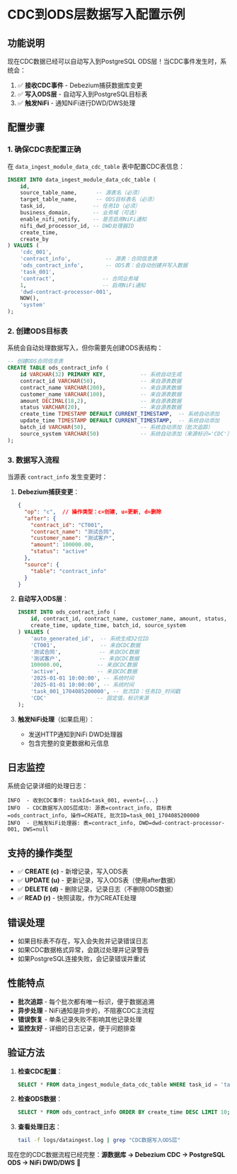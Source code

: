# CDC到ODS层数据写入配置示例

## 功能说明

现在CDC数据已经可以自动写入到PostgreSQL ODS层！当CDC事件发生时，系统会：

1. ✅ **接收CDC事件** - Debezium捕获数据库变更
2. ✅ **写入ODS层** - 自动写入到PostgreSQL目标表
3. ✅ **触发NiFi** - 通知NiFi进行DWD/DWS处理

## 配置步骤

### 1. 确保CDC表配置正确

在 `data_ingest_module_data_cdc_table` 表中配置CDC表信息：

```sql
INSERT INTO data_ingest_module_data_cdc_table (
    id,
    source_table_name,      -- 源表名（必须）
    target_table_name,      -- ODS目标表名（必须）
    task_id,               -- 任务ID（必须）
    business_domain,       -- 业务域（可选）
    enable_nifi_notify,    -- 是否启用NiFi通知
    nifi_dwd_processor_id, -- DWD处理器ID
    create_time,
    create_by
) VALUES (
    'cdc_001',
    'contract_info',           -- 源表：合同信息表
    'ods_contract_info',       -- ODS表：会自动创建并写入数据
    'task_001',               
    'contract',               -- 合同业务域
    1,                        -- 启用NiFi通知
    'dwd-contract-processor-001',
    NOW(),
    'system'
);
```

### 2. 创建ODS目标表

系统会自动处理数据写入，但你需要先创建ODS表结构：

```sql
-- 创建ODS合同信息表
CREATE TABLE ods_contract_info (
    id VARCHAR(32) PRIMARY KEY,           -- 系统自动生成
    contract_id VARCHAR(50),              -- 来自源表数据
    contract_name VARCHAR(200),           -- 来自源表数据
    customer_name VARCHAR(100),           -- 来自源表数据
    amount DECIMAL(18,2),                 -- 来自源表数据
    status VARCHAR(20),                   -- 来自源表数据
    create_time TIMESTAMP DEFAULT CURRENT_TIMESTAMP,  -- 系统自动添加
    update_time TIMESTAMP DEFAULT CURRENT_TIMESTAMP,  -- 系统自动添加
    batch_id VARCHAR(50),                 -- 系统自动添加（批次追踪）
    source_system VARCHAR(50)             -- 系统自动添加（来源标识='CDC'）
);
```

### 3. 数据写入流程

当源表 `contract_info` 发生变更时：

1. **Debezium捕获变更**：
   ```json
   {
     "op": "c",  // 操作类型：c=创建, u=更新, d=删除
     "after": {
       "contract_id": "CT001",
       "contract_name": "测试合同",
       "customer_name": "测试客户",
       "amount": 100000.00,
       "status": "active"
     },
     "source": {
       "table": "contract_info"
     }
   }
   ```

2. **自动写入ODS层**：
   ```sql
   INSERT INTO ods_contract_info (
       id, contract_id, contract_name, customer_name, amount, status,
       create_time, update_time, batch_id, source_system
   ) VALUES (
       'auto_generated_id',  -- 系统生成32位ID
       'CT001',              -- 来自CDC数据
       '测试合同',            -- 来自CDC数据
       '测试客户',            -- 来自CDC数据
       100000.00,           -- 来自CDC数据
       'active',            -- 来自CDC数据
       '2025-01-01 10:00:00', -- 系统时间
       '2025-01-01 10:00:00', -- 系统时间
       'task_001_1704085200000', -- 批次ID：任务ID_时间戳
       'CDC'                -- 固定值，标识来源
   );
   ```

3. **触发NiFi处理**（如果启用）：
   - 发送HTTP通知到NiFi DWD处理器
   - 包含完整的变更数据和元信息

## 日志监控

系统会记录详细的处理日志：

```log
INFO  - 收到CDC事件: taskId=task_001, event={...}
INFO  - CDC数据写入ODS层成功: 源表=contract_info, 目标表=ods_contract_info, 操作=CREATE, 批次ID=task_001_1704085200000
INFO  - 已触发NiFi处理器: 表=contract_info, DWD=dwd-contract-processor-001, DWS=null
```

## 支持的操作类型

- ✅ **CREATE (c)** - 新增记录，写入ODS表
- ✅ **UPDATE (u)** - 更新记录，写入ODS表（使用after数据）
- ✅ **DELETE (d)** - 删除记录，记录日志（不删除ODS数据）
- ✅ **READ (r)** - 快照读取，作为CREATE处理

## 错误处理

- 如果目标表不存在，写入会失败并记录错误日志
- 如果CDC数据格式异常，会跳过处理并记录警告
- 如果PostgreSQL连接失败，会记录错误并重试

## 性能特点

- **批次追踪** - 每个批次都有唯一标识，便于数据追溯
- **异步处理** - NiFi通知是异步的，不阻塞CDC主流程
- **错误恢复** - 单条记录失败不影响其他记录处理
- **监控友好** - 详细的日志记录，便于问题排查

## 验证方法

1. **检查CDC配置**：
   ```sql
   SELECT * FROM data_ingest_module_data_cdc_table WHERE task_id = 'task_001';
   ```

2. **检查ODS数据**：
   ```sql
   SELECT * FROM ods_contract_info ORDER BY create_time DESC LIMIT 10;
   ```

3. **查看处理日志**：
   ```bash
   tail -f logs/dataingest.log | grep "CDC数据写入ODS层"
   ```

现在您的CDC数据流程已经完整：**源数据库 → Debezium CDC → PostgreSQL ODS → NiFi DWD/DWS** 🎉 